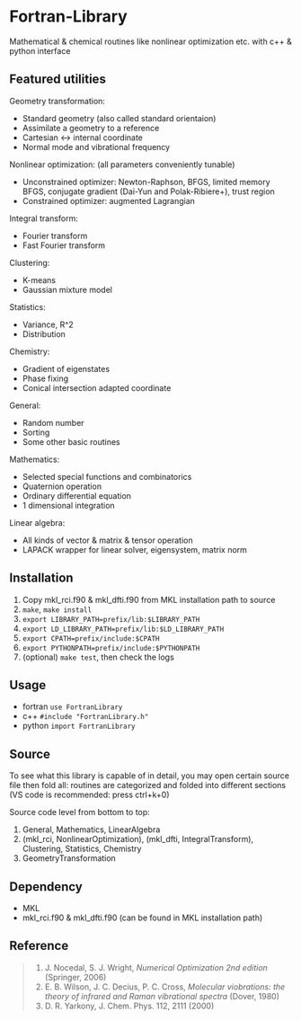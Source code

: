 # Fortran-Library
Mathematical & chemical routines like nonlinear optimization etc. with c++ & python interface

## Featured utilities
Geometry transformation:
* Standard geometry (also called standard orientaion)
* Assimilate a geometry to a reference
* Cartesian <-> internal coordinate
* Normal mode and vibrational frequency

Nonlinear optimization: (all parameters conveniently tunable)
* Unconstrained optimizer:
Newton-Raphson, BFGS, limited memory BFGS, conjugate gradient (Dai-Yun and Polak-Ribiere+), trust region
* Constrained optimizer: augmented Lagrangian

Integral transform:
* Fourier transform
* Fast Fourier transform

Clustering:
* K-means
* Gaussian mixture model

Statistics:
* Variance, R^2
* Distribution

Chemistry:
* Gradient of eigenstates
* Phase fixing
* Conical intersection adapted coordinate

General:
* Random number
* Sorting
* Some other basic routines

Mathematics:
* Selected special functions and combinatorics
* Quaternion operation
* Ordinary differential equation
* 1 dimensional integration

Linear algebra:
* All kinds of vector & matrix & tensor operation
* LAPACK wrapper for linear solver, eigensystem, matrix norm

## Installation
1. Copy mkl_rci.f90 & mkl_dfti.f90 from MKL installation path to source
2. `make`, `make install`
3. `export LIBRARY_PATH=prefix/lib:$LIBRARY_PATH`
4. `export LD_LIBRARY_PATH=prefix/lib:$LD_LIBRARY_PATH`
5. `export CPATH=prefix/include:$CPATH`
6. `export PYTHONPATH=prefix/include:$PYTHONPATH`
7. (optional) `make test`, then check the logs

## Usage
* fortran `use FortranLibrary`
* c++ `#include "FortranLibrary.h"`
* python `import FortranLibrary`

## Source
To see what this library is capable of in detail, you may open certain source file then fold all: routines are categorized and folded into different sections (VS code is recommended: press ctrl+k+0)

Source code level from bottom to top:
1. General, Mathematics, LinearAlgebra
2. (mkl_rci, NonlinearOptimization), (mkl_dfti, IntegralTransform), Clustering, Statistics, Chemistry
3. GeometryTransformation

## Dependency
* MKL
* mkl_rci.f90 & mkl_dfti.f90 (can be found in MKL installation path)

## Reference
> 1. J. Nocedal, S. J. Wright, *Numerical Optimization 2nd edition* (Springer, 2006)
> 2. E. B. Wilson, J. C. Decius, P. C. Cross, *Molecular viobrations: the theory of infrared and Raman vibrational spectra* (Dover, 1980)
> 3. D. R. Yarkony, J. Chem. Phys. 112, 2111 (2000)